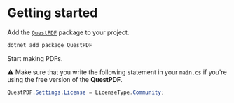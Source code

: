 # Getting started

Add the [`QuestPDF`](https://www.questpdf.com/quick-start.html) package to your project.

```bash
dotnet add package QuestPDF
```

Start making PDFs.

⚠️ Make sure that you write the following statement in your `main.cs` if you're using the free version of the **QuestPDF**.

```cs
QuestPDF.Settings.License = LicenseType.Community;
```
